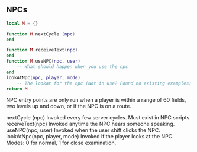## NPCs
```lua
local M = {}

function M.nextCycle (npc)
end

function M.receiveText(npc)
end
function M.useNPC(npc, user)
    -- What should happen when you use the npc
end
lookAtNpc(npc, player, mode)
    -- The lookat for the npc (Not in use? Found no existing examples)
return M
```

NPC entry points are only run when a player is within a range of 60 fields, two levels up and down,
or if the NPC is on a route.

nextCycle (npc)
    Invoked every few server cycles.
    Must exist in NPC scripts.
receiveText(npc)
    Invoked anytime the NPC hears someone speaking.
useNPC(npc, user)
    Invoked when the user shift clicks the NPC.
lookAtNpc(npc, player, mode)
    Invoked if the player looks at the NPC.
    Modes: 0 for normal, 1 for close examination.